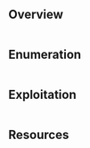 ## Overview 

```markdown
```

## Enumeration 

```markdown
```

## Exploitation 

```markdown
```

## Resources

```markdown
```